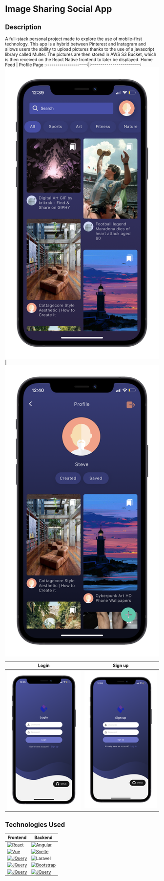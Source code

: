 # Image Sharing Social App


## Description
A full-stack personal project made to explore the use of mobile-first technology. This app is a hybrid between Pinterest and Instagram and allows users the ability to upload pictures thanks to the use of a javascript library called Multer. The pictures are then stored in AWS S3 Bucket, which is then received on the React Native frontend to later be displayed.
 Home Feed             |  Profile Page
:---------------------:|:-------------------------:
![](./img/screenshot/home.png)  |  ![](./img/screenshot/profile.png)

 Login             |  Sign up
:-------------------------:|:-------------------------:
![](./img/screenshot/login.png)  |  ![](./img/screenshot/sign.png)



## Technologies Used

| Frontend     | Backend        |  
| ------------- | ------------- | 
| [![React][React.js]][React-url]       | [![Angular][Angular.io]][Angular-url]         | 
| [![Vue][Vue.js]][Vue-url]         | [![Svelte][Svelte.dev]][Svelte-url]         | 
| [![JQuery][JQuery.com]][JQuery-url]        | ![Laravel][Laravel.com]     | 
| [![JQuery][linkedin-url]][linkedin-url]       | [![Bootstrap][Bootstrap.com]][Bootstrap-url]         | 
| [![JQuery][contributors-url]][linkedin-url]       | [![JQuery][Vue-url]][linkedin-url]         | 















[contributors-shield]: https://img.shields.io/github/contributors/othneildrew/Best-README-Template.svg?style=for-the-badge
[contributors-url]:https://img.shields.io/badge/Figma-F24E1E?style=for-the-badge&logo=figma&logoColor=white
[forks-shield]: https://img.shields.io/github/forks/othneildrew/Best-README-Template.svg?style=for-the-badge
[forks-url]: https://github.com/othneildrew/Best-README-Template/network/members
[stars-shield]: https://img.shields.io/github/stars/othneildrew/Best-README-Template.svg?style=for-the-badge
[stars-url]: https://github.com/othneildrew/Best-README-Template/stargazers
[issues-shield]: https://img.shields.io/github/issues/othneildrew/Best-README-Template.svg?style=for-the-badge
[issues-url]: https://github.com/othneildrew/Best-README-Template/issues
[license-shield]: https://img.shields.io/github/license/othneildrew/Best-README-Template.svg?style=for-the-badge
[license-url]: https://github.com/othneildrew/Best-README-Template/blob/master/LICENSE.txt
[linkedin-shield]: https://img.shields.io/badge/-LinkedIn-black.svg?style=for-the-badge&logo=linkedin&colorB=555
[linkedin-url]: https://img.shields.io/badge/GraphQl-E10098?style=for-the-badge&logo=graphql&logoColor=white
[product-screenshot]: images/screenshot.png
[Next.js]: https://img.shields.io/badge/next.js-000000?style=for-the-badge&logo=nextdotjs&logoColor=white
[Next-url]: https://nextjs.org/
[React.js]: https://img.shields.io/badge/React_Native-20232A?style=for-the-badge&logo=react&logoColor=61DAFB
[React-url]: https://reactjs.org/
[Vue.js]: https://img.shields.io/badge/Expo-1B1F23?style=for-the-badge&logo=expo&logoColor=white
[Vue-url]: https://img.shields.io/badge/JWT-000000?style=for-the-badge&logo=JSON%20web%20tokens&logoColor=white
[Angular.io]:https://img.shields.io/badge/Node.js-339933?style=for-the-badge&logo=nodedotjs&logoColor=white
[Angular-url]: https://angular.io/
[Svelte.dev]: 	https://img.shields.io/badge/Express.js-000000?style=for-the-badge&logo=express&logoColor=white
[Svelte-url]: https://svelte.dev/
[Laravel.com]: 	https://img.shields.io/badge/MySQL-005C84?style=for-the-badge&logo=mysql&logoColor=white
[Laravel-url]: https://laravel.com
[Bootstrap.com]: https://img.shields.io/badge/Amazon_AWS-FF9900?style=for-the-badge&logo=amazonaws&logoColor=white
[Bootstrap-url]: https://getbootstrap.com
[JQuery.com]: https://img.shields.io/badge/Bootstrap-563D7C?style=for-the-badge&logo=bootstrap&logoColor=white
[JQuery-url]: https://jquery.com 